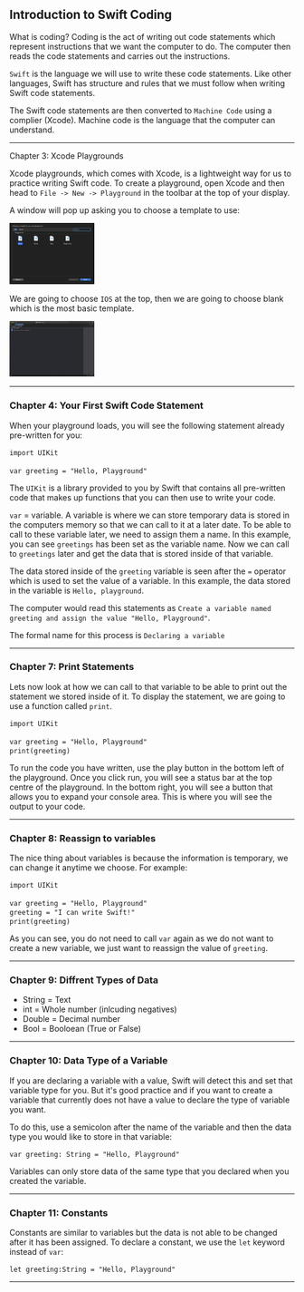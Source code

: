 ## Introduction to Swift Coding

What is coding? Coding is the act of writing out code statements which represent instructions that we want the computer to do. The computer then reads the code statements and carries out the instructions. 

`Swift` is the language we will use to write these code statements. Like other languages, Swift has structure and rules that we must follow when writing Swift code statements.

The Swift code statements are then converted to `Machine Code` using a complier (Xcode). Machine code is the language that the computer can understand.

-----

Chapter 3: Xcode Playgrounds

Xcode playgrounds, which comes with Xcode, is a lightweight way for us to practice writing Swift code. To create a playground, open Xcode and then head to `File -> New -> Playground` in the toolbar at the top of your display.

A window will pop up asking you to choose a template to use:

<img alt="Template Window" src="/lesson-5/image-assets/template.png" style="width:150px">

We are going to choose `IOS` at the top, then we are going to choose blank which is the most basic template.

<img alt="Playground main" src="/lesson-5/image-assets/main.png" style="width:150px">


-----

### Chapter 4: Your First Swift Code Statement

When your playground loads, you will see the following statement already pre-written for you:
```
import UIKit

var greeting = "Hello, Playground"
```

The `UIKit` is a library provided to you by Swift that contains all pre-written code that makes up functions that you can then use to write your code.

`var` = variable. A variable is where we can store temporary data is stored in the computers memory so that we can call to it at a later date. To be able to call to these variable later, we need to assign them a name. In this example, you can see `greetings` has been set as the variable name. Now we can call to `greetings` later and get the data that is stored inside of that variable.

The data stored inside of the `greeting` variable is seen after the `=` operator which is used to set the value of a variable. In this example, the data stored in the variable is `Hello, playground`.

The computer would read this statements as `Create a variable named greeting and assign the value "Hello, Playground"`.

The formal name for this process is `Declaring a variable`


-----

### Chapter 7: Print Statements

Lets now look at how we can call to that variable to be able to print out the statement we stored inside of it. To display the statement, we are going to use a function called `print`.
```
import UIKit

var greeting = "Hello, Playground"
print(greeting)
```
To run the code you have written, use the play button in the bottom left of the playground. Once you click run, you will see a status bar at the top centre of the playground. In the bottom right, you will see a button that allows you to expand your console area. This is where you will see the output to your code.


-----

### Chapter 8: Reassign to variables

The nice thing about variables is because the information is temporary, we can change it anytime we choose. For example:
```
import UIKit

var greeting = "Hello, Playground"
greeting = "I can write Swift!"
print(greeting)
```

As you can see, you do not need to call `var` again as we do not want to create a new variable, we just want to reassign the value of `greeting`.


-----

### Chapter 9: Diffrent Types of Data

- String = Text
- int = Whole number (inlcuding negatives)
- Double = Decimal number
- Bool = Booloean (True or False)


-----

### Chapter 10: Data Type of a Variable

If you are declaring a variable with a value, Swift will detect this and set that variable type for you. But it's good practice and if you want to create a variable that currently does not have a value to declare the type of variable you want.

To do this, use a semicolon after the name of the variable and then the data type you would like to store in that variable:
```
var greeting: String = "Hello, Playground"
```

Variables can only store data of the same type that you declared when you created the variable. 


-----

### Chapter 11: Constants

Constants are similar to variables but the data is not able to be changed after it has been assigned. To declare a constant, we use the `let` keyword instead of `var`:
```
let greeting:String = "Hello, Playground"
```


-----
